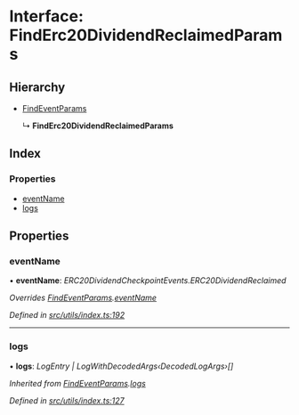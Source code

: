 # Interface: FindErc20DividendReclaimedParams

## Hierarchy

- [FindEventParams](_utils_index_.findeventparams.md)

  ↳ **FindErc20DividendReclaimedParams**

## Index

### Properties

- [eventName](_utils_index_.finderc20dividendreclaimedparams.md#eventname)
- [logs](_utils_index_.finderc20dividendreclaimedparams.md#logs)

## Properties

### eventName

• **eventName**: _ERC20DividendCheckpointEvents.ERC20DividendReclaimed_

_Overrides [FindEventParams](_utils_index_.findeventparams.md).[eventName](_utils_index_.findeventparams.md#eventname)_

_Defined in [src/utils/index.ts:192](https://github.com/PolymathNetwork/polymath-sdk/blob/d34930f/src/utils/index.ts#L192)_

---

### logs

• **logs**: _LogEntry | LogWithDecodedArgs‹DecodedLogArgs›[]_

_Inherited from [FindEventParams](_utils_index_.findeventparams.md).[logs](_utils_index_.findeventparams.md#logs)_

_Defined in [src/utils/index.ts:127](https://github.com/PolymathNetwork/polymath-sdk/blob/d34930f/src/utils/index.ts#L127)_
